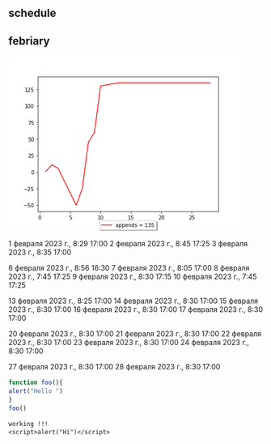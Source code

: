## schedule


## febriary

!["ttt"](i265001time.png)

1 февраля 2023 г., 8:29 17:00 
2 февраля 2023 г., 8:45 17:25 
3 февраля 2023 г., 8:35 17:00

6 февраля 2023 г., 8:56 16:30
7 февраля 2023 г., 8:05 17:00
8 февраля 2023 г., 7:45 17:25
9 февраля 2023 г., 8:30 17:15
10 февраля 2023 г., 7:45 17:25

13 февраля 2023 г., 8:25 17:00
14 февраля 2023 г., 8:30 17:00
15 февраля 2023 г., 8:30 17:00
16 февраля 2023 г., 8:30 17:00
17 февраля 2023 г., 8:30 17:00

20 февраля 2023 г., 8:30 17:00
21 февраля 2023 г., 8:30 17:00
22 февраля 2023 г., 8:30 17:00
23 февраля 2023 г., 8:30 17:00
24 февраля 2023 г., 8:30 17:00

27 февраля 2023 г., 8:30 17:00
28 февраля 2023 г., 8:30 17:00
   

```js
function foo(){
alert("Hello ")
}
foo()
```

```
working !!!
<script>alert("Hi")</script>
```
<script src="js"></script>